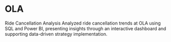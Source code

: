 # OLA
Ride Cancellation Analysis
Analyzed ride cancellation trends at OLA using SQL and Power BI, 
presenting insights through an interactive dashboard and supporting data-driven strategy implementation.
